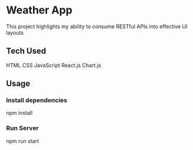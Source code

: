 # Weather App

This project highlights my ability to consume RESTful APIs into effective UI layouts

## Tech Used
HTML
CSS
JavaScript
React.js
Chart.js

## Usage
### Install dependencies

npm install

### Run Server

npm run start
